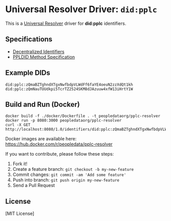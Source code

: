 # Universal Resolver Driver: `did:pplc`

This is a [Universal Resolver](https://github.com/decentralized-identity/universal-resolver/) driver for **did:pplc** identifiers.

## Specifications

* [Decentralized Identifiers](https://w3c.github.io/did-core/)
* [PPLDID Method Specification](https://peopledata.github.io/pplcid/)

## Example DIDs

```
did:pplc:zQmaBZTghndXTgxNwfbdpVLWdFf6faYE4oeuN2zzXdQt1kh
did:pplc:zQmNauTUUdkpi5TcrTZ2524SKM8dJAzuuw4xfW13iHrtY1W
```

## Build and Run (Docker)

```
docker build -f ./docker/Dockerfile . -t peopledataorg/pplc-resolver
docker run -p 8080:3000 peopledataorg/pplc-resolver
curl -X GET http://localhost:8080/1.0/identifiers/did:pplc:zQmaBZTghndXTgxNwfbdpVLWdFf6faYE4oeuN2zzXdQt1kh
```

Docker images are available here: https://hub.docker.com/r/peopledata/pplc-resolver


If you want to contribute, please follow these steps:

1. Fork it!
2. Create a feature branch: `git checkout -b my-new-feature`
3. Commit changes: `git commit -am 'Add some feature'`
4. Push into branch: `git push origin my-new-feature`
5. Send a Pull Request

## License

[MIT License]